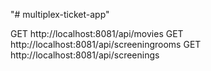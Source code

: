 "# multiplex-ticket-app" 

GET http://localhost:8081/api/movies
GET http://localhost:8081/api/screeningrooms
GET http://localhost:8081/api/screenings
